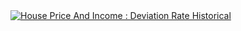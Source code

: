 <div class='tableauPlaceholder' id='viz1699331346533' style='position: relative'>
  <noscript>
    <a href='#'>
      <img alt='House Price And Income : Deviation Rate Historical' src='https://public.tableau.com/static/images/D8/D8Z4QPHS3/1_rss.png' style='border: none' />
    </a>
  </noscript>
  <object class='tableauViz' style='display:none;'>
    <param name='host_url' value='https%3A%2F%2Fpublic.tableau.com%2F' />
    <param name='embed_code_version' value='3' />
    <param name='path' value='shared/D8Z4QPHS3' />
    <param name='toolbar' value='yes' />
    <param name='static_image' value='https://public.tableau.com/static/images/D8/D8Z4QPHS3/1.png' />
    <param name='animate_transition' value='yes' />
    <param name='display_static_image' value='yes' />
    <param name='display_spinner' value='yes' />
    <param name='display_overlay' value='yes' />
    <param name='display_count' value='yes' />
    <param name='language' value='zh-CN' />
    <param name='filter' value='publish=yes' />
  </object>
</div>

<script type='text/javascript'>
  var divElement = document.getElementById('viz1699331346533');
  var vizElement = divElement.getElementsByTagName('object')[0];
  if (divElement.offsetWidth) {
    vizElement.style.width='100%';
    vizElement.style.height=(divElement.offsetWidth*0.75)+'px';
  }
  var scriptElement = document.createElement('script');
  scriptElement.src = 'https://public.tableau.com/javascripts/api/viz_v1.js';
  vizElement.parentNode.insertBefore(scriptElement, vizElement);
</script>
